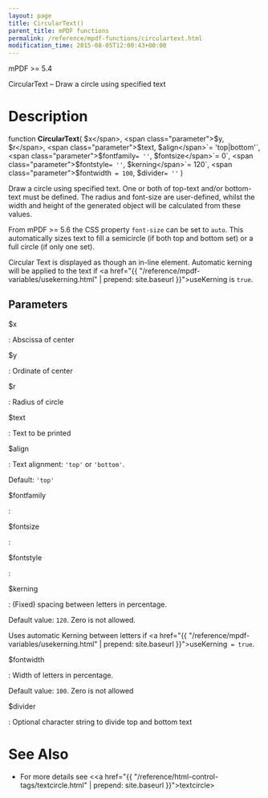 ```yaml
---
layout: page
title: CircularText()
parent_title: mPDF functions
permalink: /reference/mpdf-functions/circulartext.html
modification_time: 2015-08-05T12:00:43+00:00
---
```


mPDF >= 5.4

CircularText – Draw a circle using specified text

# Description

function **CircularText**(
<span class="parameter">$x</span>, <span class="parameter">$y</span>, <span class="parameter">$r</span>, 
<span class="parameter">$text</span>, 
<span class="parameter">$align</span>`= 'top|bottom'`, 
<span class="parameter">$fontfamily</span>`= ''`, 
<span class="parameter">$fontsize</span>`= 0`, 
<span class="parameter">$fontstyle</span>`= ''`, 
<span class="parameter">$kerning</span>`= 120`, 
<span class="parameter">$fontwidth</span>` = 100`, 
<span class="parameter">$divider</span>`= ''`
)


Draw a circle using specified text. One or both of top-text and/or bottom-text must be defined. The radius and
font-size are user-defined, whilst the width and height of the generated object will be calculated from these values.


From mPDF >= 5.6 the CSS property `font-size` can be set to `auto`. This automatically
sizes text to fill a semicircle (if both top and bottom set) or a full circle (if only one set).

Circular Text is displayed as though an in-line element. Automatic kerning will be applied to the text if 
<a href="{{ "/reference/mpdf-variables/usekerning.html" | prepend: site.baseurl }}">useKerning</a> 
is `true`. 

## Parameters

<span class="parameter">$x</span>

: Abscissa of center

<span class="parameter">$y</span>

: Ordinate of center

<span class="parameter">$r</span>

: Radius of circle

<span class="parameter">$text</span>

: Text to be printed

<span class="parameter">$align</span>

: Text alignment: `'top'` or `'bottom'`. 
   
  Default: `'top'`
   
<span class="parameter">$fontfamily</span>

: 

<span class="parameter">$fontsize</span>

: 

<span class="parameter">$fontstyle</span>

: 

<span class="parameter">$kerning</span>

: (Fixed) spacing between letters in percentage. 

  Default value: `120`. Zero is not allowed.
  
  Uses automatic Kerning between letters if 
  <a href="{{ "/reference/mpdf-variables/usekerning.html" | prepend: site.baseurl }}">useKerning</a>` = true`.

<span class="parameter">$fontwidth</span>

: Width of letters in percentage. 

  Default value: `100`. Zero is not allowed
   
<span class="parameter">$divider</span>

: Optional character string to divide top and bottom text




# See Also

* For more details see &lt;<a href="{{ "/reference/html-control-tags/textcircle.html" | prepend: site.baseurl }}">textcircle</a>&gt; 

